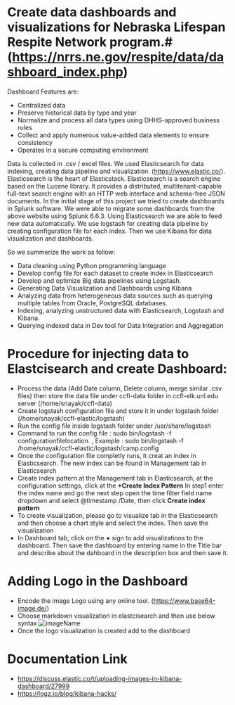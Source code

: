 

# Create data dashboards and visualizations for Nebraska Lifespan Respite Network program.# (https://nrrs.ne.gov/respite/data/dashboard_index.php)
Dashboard Features are:

* Centralized data
* Preserve historical data by type and year
* Normalize and process all data types using DHHS-approved business rules
* Collect and apply numerous value-added data elements to ensure consistency
* Operates in a secure computing environment

Data is collected in .csv / excel files. We used Elasticsearch for data indexing, creating data pipeline and visualization.
(https://www.elastic.co/). Elasticsearch is the heart of Elasticstack.
Elasticsearch is a search engine based on the Lucene library. It provides a distributed, multitenant-capable full-text search engine with an HTTP web interface and schema-free JSON documents. In the initial stage of this project we tried to create dashboards in Splunk software. We were able to migrate some dashboards from the above website using Splunk 6.6.3. Using Elasticsearch we are able to feed new data automatically. We use logstash for creating data pipeline by creating configuration file for each index. Then we use Kibana for data visualization and dashboards.



So we summerize the work as follow:

* Data cleaning using Python programming language
* Develop config file for each dataset to create index in Elasticsearch
* Develop and optimize Big data pipelines using Logstash. 
* Generating Data Visualization and Dashboards using Kibana
* Analyzing data from heterogeneous data sources such as querying multiple tables from Oracle, PostgreSQL databases. 
* Indexing, analyzing unstructured data with Elasticsearch, Logstash and Kibana. 
* Querying indexed data in Dev tool for Data Integration and Aggregation 


# Procedure for injecting data to Elastcisearch and create Dashboard: #
* Process the data (Add Date column, Delete column, merge similar .csv files) then store the data file under ccfl-data folder in ccfl-elk.unl.edu server (/home/snayak/ccfl-data)
* Create logstash configuration file and store it in under logstash folder (/home/snayak/ccfl-elastic/logstash)
* Run the config file inside logstash folder under /usr/share/logstash
* Command to run the config file : sudo bin/logstash -f configurationfilelocation. ,
   Example : sudo bin/logstash -f /home/snayak/ccfl-elastic/logstash/camp.config
* Once the configuration file completly runs, it creat an index in Elasticsearch. The new index can be found in Management tab in Elasticsearch
* Create index pattern at the Management tab in Elasticsearch, at the configuration settings, click at the ****+Create Index Pattern**** In step1 enter the index name and go the next step open the time filter field name dropdown and select @timestamp /Date, then click ****Create index pattern****
* To create visualization, please go to visualize tab in the Elasticsearch and then choose a chart style and select the index. Then save the visualization
* In Dashboard tab, click on the ****+**** sign to add visualizations to the dashboard. Then save the dashboard by entering name in the Title bar and describe about the dahboard in the description box and then save it.


# Adding Logo in the Dashboard #
* Encode the image Logo using any online tool. (https://www.base64-image.de/)
* Choose markdown visualization in elastcisearch and then use below syntax 
![imageName](data:image/png;base64,{encodedImage})
* Once the logo visualization is created add to the dashboard
# Documentation Link #
* https://discuss.elastic.co/t/uploading-images-in-kibana-dashboard/27999
* https://logz.io/blog/kibana-hacks/


